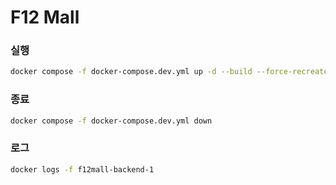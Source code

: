 # F12 Mall

### 실행
```sh
docker compose -f docker-compose.dev.yml up -d --build --force-recreate
```

### 종료
```sh
docker compose -f docker-compose.dev.yml down
```

### 로그
```sh
docker logs -f f12mall-backend-1
```
